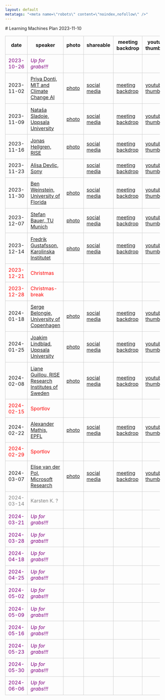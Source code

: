 ```yaml
---
layout: default
metatags: "<meta name=\"robots\" content=\"noindex,nofollow\" />"
---
```

<style type="text/css" scoped>
td, th {border: 1px solid #ccc; padding: 0.6em;}
table {border-collapse: collapse;}
</style># Learning Machines Plan 2023-11-10

| date | speaker                                   | photo | shareable | meeting backdrop | youtube thumbnail | <a title="Speaker, Title, Abstract, Bio, Photo. Strikethrough means we don't have it yet.">comment</a>        |
| ---- | ----------------------------------------- | ----- | ----- | ----- | ----- | -------------- |
| <span style="color:purple"> 2023-10-26 </span> | <span style="color:purple"> *Up for grabs!!!* </span> | <span style="color:purple">  </span> | <span style="color:purple">  </span> | <span style="color:purple">  </span> | <span style="color:purple">  </span> | <span style="color:purple"> ~~STABP~~ </span> |
|  2023-11-02  |  [Priya Donti, MIT and Climate Change AI](2023-11-02.md)  |  [photo](photo-priya-donti.jpg)  |  [social media ](social-media-priya-donti.jpg)  |  [meeting backdrop ](meeting-backdrop-priya-donti.jpg)  |  [youtube thumbnail ](youtube-thumbnail-priya-donti.jpg)  |  STABP  |
|  2023-11-09  |  [Nataša Sladoje, Uppsala University](2023-11-09.md)  |  [photo](photo-natasa-sladoje.jpg)  |  [social media ](social-media-natasa-sladoje.jpg)  |  [meeting backdrop ](meeting-backdrop-natasa-sladoje.jpg)  |  [youtube thumbnail ](youtube-thumbnail-natasa-sladoje.jpg)  |  STABP  |
|  2023-11-16  |  [Jonas Hellgren, RISE](2023-11-16.md)  |  [photo](photo-jonas-hellgren.jpg)  |  [social media ](social-media-jonas-hellgren.jpg)  |  [meeting backdrop ](meeting-backdrop-jonas-hellgren.jpg)  |  [youtube thumbnail ](youtube-thumbnail-jonas-hellgren.jpg)  |  STABP  |
|  2023-11-23  |  [Alisa Devlic, Sony](2023-11-23.md)  |    |  [social media ](social-media-alisa-devlic.jpg)  |  [meeting backdrop ](meeting-backdrop-alisa-devlic.jpg)  |  [youtube thumbnail ](youtube-thumbnail-alisa-devlic.jpg)  |  S~~TABP~~  |
|  2023-11-30  |  [Ben Weinstein, University of Florida](2023-11-30.md)  |  [photo](photo-ben-weinstein.jpg)  |  [social media ](social-media-ben-weinstein.jpg)  |  [meeting backdrop ](meeting-backdrop-ben-weinstein.jpg)  |  [youtube thumbnail ](youtube-thumbnail-ben-weinstein.jpg)  |  STABP  |
|  2023-12-07  |  [Stefan Bauer, TU Munich](2023-12-07.md)  |  [photo](photo-stefan-bauer.jpg)  |  [social media ](social-media-stefan-bauer.jpg)  |  [meeting backdrop ](meeting-backdrop-stefan-bauer.jpg)  |  [youtube thumbnail ](youtube-thumbnail-stefan-bauer.jpg)  |  STABP  |
|  2023-12-14  |  [Fredrik Gustafsson, Karolinska Institutet](2023-12-14.md)  |  [photo](photo-fredrik-gustafsson.jpg)  |  [social media ](social-media-fredrik-gustafsson.jpg)  |  [meeting backdrop ](meeting-backdrop-fredrik-gustafsson.jpg)  |  [youtube thumbnail ](youtube-thumbnail-fredrik-gustafsson.jpg)  |  STABP  |
| <span style="color:red"> 2023-12-21 </span> | <span style="color:red"> Christmas </span> | <span style="color:red">  </span> | <span style="color:red">  </span> | <span style="color:red">  </span> | <span style="color:red">  </span> | <span style="color:red"> CANCELLED </span> |
| <span style="color:red"> 2023-12-28 </span> | <span style="color:red"> Christmas-break </span> | <span style="color:red">  </span> | <span style="color:red">  </span> | <span style="color:red">  </span> | <span style="color:red">  </span> | <span style="color:red"> CANCELLED </span> |
|  2024-01-18  |  [Serge Belongie, University of Copenhagen](2024-01-18.md)  |  [photo](photo-serge-belongie.jpg)  |  [social media ](social-media-serge-belongie.jpg)  |  [meeting backdrop ](meeting-backdrop-serge-belongie.jpg)  |  [youtube thumbnail ](youtube-thumbnail-serge-belongie.jpg)  |  STABP  |
|  2024-01-25  |  [Joakim Lindblad, Uppsala University](2024-01-25.md)  |  [photo](photo-joakim-lindblad.jpg)  |  [social media ](social-media-joakim-lindblad.jpg)  |  [meeting backdrop ](meeting-backdrop-joakim-lindblad.jpg)  |  [youtube thumbnail ](youtube-thumbnail-joakim-lindblad.jpg)  |  S~~TAB~~P  |
|  2024-02-08  |  [Liane Guillou, RISE Research Institutes of Sweden](2024-02-08.md)  |  [photo](photo-liane-guillou.jpg)  |  [social media ](social-media-liane-guillou.jpg)  |  [meeting backdrop ](meeting-backdrop-liane-guillou.jpg)  |  [youtube thumbnail ](youtube-thumbnail-liane-guillou.jpg)  |  S~~TAB~~P  |
| <span style="color:red"> 2024-02-15 </span> | <span style="color:red"> Sportlov </span> | <span style="color:red">  </span> | <span style="color:red">  </span> | <span style="color:red">  </span> | <span style="color:red">  </span> | <span style="color:red"> CANCELLED </span> |
|  2024-02-22  |  [Alexander Mathis, EPFL](2024-02-22.md)  |  [photo](photo-alexander-mathis.jpg)  |  [social media ](social-media-alexander-mathis.jpg)  |  [meeting backdrop ](meeting-backdrop-alexander-mathis.jpg)  |  [youtube thumbnail ](youtube-thumbnail-alexander-mathis.jpg)  |  STABP  |
| <span style="color:red"> 2024-02-29 </span> | <span style="color:red"> Sportlov </span> | <span style="color:red">  </span> | <span style="color:red">  </span> | <span style="color:red">  </span> | <span style="color:red">  </span> | <span style="color:red"> CANCELLED </span> |
|  2024-03-07  |  [Elise van der Pol, Microsoft Research](2024-03-07.md)  |  [photo](photo-elise-van-der-pol.jpg)  |  [social media ](social-media-elise-van-der-pol.jpg)  |  [meeting backdrop ](meeting-backdrop-elise-van-der-pol.jpg)  |  [youtube thumbnail ](youtube-thumbnail-elise-van-der-pol.jpg)  |  S~~TAB~~P  |
| <span style="color:grey"> 2024-03-14 </span> | <span style="color:grey"> Karsten K. ? </span> | <span style="color:grey">  </span> | <span style="color:grey">  </span> | <span style="color:grey">  </span> | <span style="color:grey">  </span> | <span style="color:grey"> S~~TABP~~ </span> |
| <span style="color:purple"> 2024-03-21 </span> | <span style="color:purple"> *Up for grabs!!!* </span> | <span style="color:purple">  </span> | <span style="color:purple">  </span> | <span style="color:purple">  </span> | <span style="color:purple">  </span> | <span style="color:purple"> ~~STABP~~ </span> |
| <span style="color:purple"> 2024-03-28 </span> | <span style="color:purple"> *Up for grabs!!!* </span> | <span style="color:purple">  </span> | <span style="color:purple">  </span> | <span style="color:purple">  </span> | <span style="color:purple">  </span> | <span style="color:purple"> ~~STABP~~ </span> |
| <span style="color:purple"> 2024-04-18 </span> | <span style="color:purple"> *Up for grabs!!!* </span> | <span style="color:purple">  </span> | <span style="color:purple">  </span> | <span style="color:purple">  </span> | <span style="color:purple">  </span> | <span style="color:purple"> ~~STABP~~ </span> |
| <span style="color:purple"> 2024-04-25 </span> | <span style="color:purple"> *Up for grabs!!!* </span> | <span style="color:purple">  </span> | <span style="color:purple">  </span> | <span style="color:purple">  </span> | <span style="color:purple">  </span> | <span style="color:purple"> ~~STABP~~ </span> |
| <span style="color:purple"> 2024-05-02 </span> | <span style="color:purple"> *Up for grabs!!!* </span> | <span style="color:purple">  </span> | <span style="color:purple">  </span> | <span style="color:purple">  </span> | <span style="color:purple">  </span> | <span style="color:purple"> ~~STABP~~ </span> |
| <span style="color:purple"> 2024-05-09 </span> | <span style="color:purple"> *Up for grabs!!!* </span> | <span style="color:purple">  </span> | <span style="color:purple">  </span> | <span style="color:purple">  </span> | <span style="color:purple">  </span> | <span style="color:purple"> ~~STABP~~ </span> |
| <span style="color:purple"> 2024-05-16 </span> | <span style="color:purple"> *Up for grabs!!!* </span> | <span style="color:purple">  </span> | <span style="color:purple">  </span> | <span style="color:purple">  </span> | <span style="color:purple">  </span> | <span style="color:purple"> ~~STABP~~ </span> |
| <span style="color:purple"> 2024-05-23 </span> | <span style="color:purple"> *Up for grabs!!!* </span> | <span style="color:purple">  </span> | <span style="color:purple">  </span> | <span style="color:purple">  </span> | <span style="color:purple">  </span> | <span style="color:purple"> ~~STABP~~ </span> |
| <span style="color:purple"> 2024-05-30 </span> | <span style="color:purple"> *Up for grabs!!!* </span> | <span style="color:purple">  </span> | <span style="color:purple">  </span> | <span style="color:purple">  </span> | <span style="color:purple">  </span> | <span style="color:purple"> ~~STABP~~ </span> |
| <span style="color:purple"> 2024-06-06 </span> | <span style="color:purple"> *Up for grabs!!!* </span> | <span style="color:purple">  </span> | <span style="color:purple">  </span> | <span style="color:purple">  </span> | <span style="color:purple">  </span> | <span style="color:purple"> ~~STABP~~ </span> |

